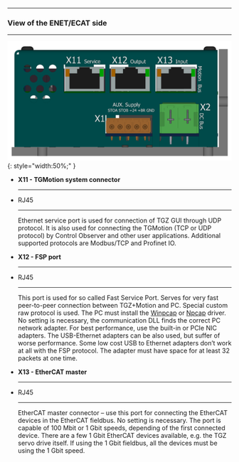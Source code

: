 ___
### View of the ENET/ECAT side
___

![ETH connectors](../../../../source/img/TGZ-D-48-13_26_enetCon.png){: style="width:50%;" }


<div class="grid cards" markdown>

-   **X11 - TGMotion system connector**

    ---
	<!-- ![X11 service RJ45](../../../../source/img/RJ45_X11_service.png){: style="width:60%;" } -->

-   RJ45

	---

	Ethernet service port is used for connection of TGZ GUI through UDP protocol.
	It is also used for connecting the TGMotion (TCP or UDP protocol) by Control Observer and other user applications.
	Additional supported protocols are Modbus/TCP and Profinet IO.
		
-   **X12 - FSP port**

    ---
	<!-- ![X12 FSP RJ45](../../../../source/img/RJ45_X12_FSP.png){: style="width:60%;" } -->

-   RJ45

	---

	This port is used for so called Fast Service Port.
	Serves for very fast peer-to-peer connection between TGZ+Motion and PC.
	Special custom raw protocol is used.
	The PC must install the [Winpcap](https://www.winpcap.org/) or [Npcap](https://npcap.com/) driver.
	No setting is necessary, the communication DLL finds the correct PC network adapter.
	For best performance, use the built-in or PCIe NIC adapters.
	The USB-Ethernet adapters can be also used, but suffer of worse performance.
	Some low cost USB to Ethernet adapters don’t work at all with the FSP protocol.
	The adapter must have space for at least 32 packets at one time.
	
-   **X13 - EtherCAT master**

    ---
	<!-- ![X13 ECAT master RJ45](../../../../source/img/RJ45_X13_master.png){: style="width:60%;" } -->

-   RJ45

	---

	EtherCAT master connector – use this port for connecting the EtherCAT devices in the EtherCAT fieldbus.
	No setting is necessary.
	The port is capable of 100 Mbit or 1 Gbit speeds, depending of the first connected device.
	There are a few 1 Gbit EtherCAT devices available, e.g.
	the TGZ servo drive itself.
	If using the 1 Gbit fieldbus, all the devices must be using the 1 Gbit speed.
	
</div>	